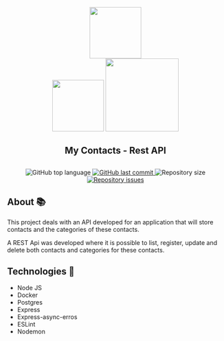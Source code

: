 <div align="center" justify="center">
<img src="https://upload.wikimedia.org/wikipedia/commons/thumb/d/d9/Node.js_logo.svg/1200px-Node.js_logo.svg.png" width="120">
</div>

<div align="center" justify="center">
    <img src="https://upload.wikimedia.org/wikipedia/commons/thumb/2/29/Postgresql_elephant.svg/1200px-Postgresql_elephant.svg.png"width="120">
    <img src="https://www.mundodocker.com.br/wp-content/uploads/2015/06/docker_facebook_share.png" width="170">
</div>

<div align="center">
    <h2>My Contacts - Rest API<h2>
</div>

<p align="center">
    <img alt="GitHub top language" src="https://img.shields.io/github/languages/top/victorguirra/mycontacts">

<a href="https://github.com/victorguirra/mycontacts/commits/master">
    <img alt="GitHub last commit" src="https://img.shields.io/github/last-commit/victorguirra/mycontacts">
</a>

<img alt="Repository size" src="https://img.shields.io/github/repo-size/victorguirra/mycontacts">

<a href="https://github.com/victorguirra/mycontacts/issues">
    <img alt="Repository issues" src="https://img.shields.io/github/issues/victorguirra/mycontacts">
</a>
</p>


## About 📚

This project deals with an API developed for an application that will store contacts and the categories of these contacts.

A REST Api was developed where it is possible to list, register, update and delete both contacts and categories for these contacts.

## Technologies 🚀

- Node JS
- Docker
- Postgres
- Express
- Express-async-erros
- ESLint
- Nodemon